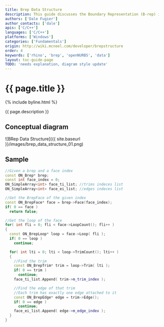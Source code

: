 ```yaml
---
title: Brep Data Structure
description: This guide discusses the Boundary Representation (B-rep) in the context of openNURBS.
authors: ['Dale Fugier']
author_contacts: ['dale']
apis: ['C/C++']
languages: ['C/C++']
platforms: ['Windows']
categories: ['Fundamentals']
origin: http://wiki.mcneel.com/developer/brepstructure
order: 4
keywords: ['rhino', 'brep', 'openNURBS', 'data']
layout: toc-guide-page
TODO: 'needs explanation, diagram style update'
---
```


# {{ page.title }}

{% include byline.html %}

{{ page.description }}

## Conceptual diagram

![BRep Data Structure]({{ site.baseurl }}/images/brep_data_structure_01.png)

## Sample

```cpp
//Given a brep and a face index
const ON_Brep* brep;
const int face_index = 0;
ON_SimpleArray<int> face_ti_list; //trims indeces list
ON_SimpleArray<int> face_ei_list; //edges indeces list

//Get the BrepFace of the given index
const ON_BrepFace* face = brep->Face(face_index);
if( 0 == face )
  return false;

//Get the loop of the face
for( int fli = 0; fli < face->LoopCount(); fli++ )
{
  const ON_BrepLoop* loop = face->Loop( fli );
  if( 0 == loop )
    continue;

  for( int lti = 0; lti < loop->TrimCount(); lti++ )
  {
    //Find the trim
    const ON_BrepTrim* trim = loop->Trim( lti );
    if( 0 == trim )
      continue;
    face_ti_list.Append( trim->m_trim_index );

    //Find the edge of that trim
    //Each trim has exactly one edge attached to it
    const ON_BrepEdge* edge = trim->Edge();
    if( 0 == edge )
      continue;
    face_ei_list.Append( edge->m_edge_index );
  }
}
```
